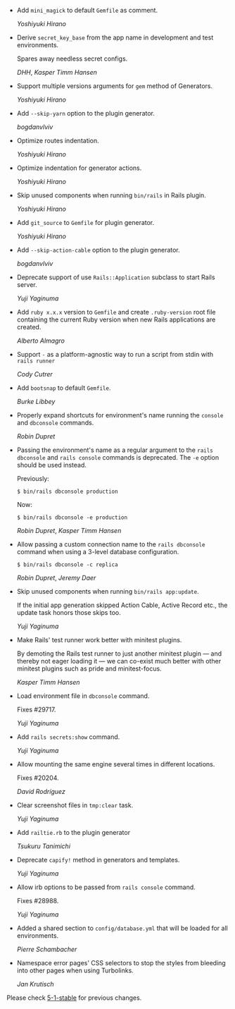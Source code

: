 *   Add `mini_magick` to default `Gemfile` as comment.

    *Yoshiyuki Hirano*

*   Derive `secret_key_base` from the app name in development and test environments.

    Spares away needless secret configs.

    *DHH*, *Kasper Timm Hansen*

*   Support multiple versions arguments for `gem` method of Generators.

    *Yoshiyuki Hirano*

*   Add `--skip-yarn` option to the plugin generator.

    *bogdanvlviv*

*   Optimize routes indentation.

    *Yoshiyuki Hirano*

*   Optimize indentation for generator actions.

    *Yoshiyuki Hirano*

*   Skip unused components when running `bin/rails` in Rails plugin.

    *Yoshiyuki Hirano*

*   Add `git_source` to `Gemfile` for plugin generator.

    *Yoshiyuki Hirano*

*   Add `--skip-action-cable` option to the plugin generator.

    *bogdanvlviv*

*   Deprecate support of use `Rails::Application` subclass to start Rails server.

    *Yuji Yaginuma*

*   Add `ruby x.x.x` version to `Gemfile` and create `.ruby-version`
    root file containing the current Ruby version when new Rails applications are
    created.

    *Alberto Almagro*

*   Support `-` as a platform-agnostic way to run a script from stdin with
    `rails runner`

    *Cody Cutrer*

*   Add `bootsnap` to default `Gemfile`.

    *Burke Libbey*

*   Properly expand shortcuts for environment's name running the `console`
    and `dbconsole` commands.

    *Robin Dupret*

*   Passing the environment's name as a regular argument to the
    `rails dbconsole` and `rails console` commands is deprecated.
    The `-e` option should be used instead.

    Previously:

        $ bin/rails dbconsole production

    Now:

        $ bin/rails dbconsole -e production

    *Robin Dupret*, *Kasper Timm Hansen*

*   Allow passing a custom connection name to the `rails dbconsole`
    command when using a 3-level database configuration.

        $ bin/rails dbconsole -c replica

    *Robin Dupret*, *Jeremy Daer*

*   Skip unused components when running `bin/rails app:update`.

    If the initial app generation skipped Action Cable, Active Record etc.,
    the update task honors those skips too.

    *Yuji Yaginuma*

*   Make Rails' test runner work better with minitest plugins.

    By demoting the Rails test runner to just another minitest plugin —
    and thereby not eager loading it — we can co-exist much better with
    other minitest plugins such as pride and minitest-focus.

    *Kasper Timm Hansen*

*   Load environment file in `dbconsole` command.

    Fixes #29717.

    *Yuji Yaginuma*

*   Add `rails secrets:show` command.

    *Yuji Yaginuma*

*   Allow mounting the same engine several times in different locations.

    Fixes #20204.

    *David Rodríguez*

*   Clear screenshot files in `tmp:clear` task.

    *Yuji Yaginuma*

*   Add `railtie.rb` to the plugin generator

    *Tsukuru Tanimichi*

*   Deprecate `capify!` method in generators and templates.

    *Yuji Yaginuma*

*   Allow irb options to be passed from `rails console` command.

    Fixes #28988.

    *Yuji Yaginuma*

*   Added a shared section to `config/database.yml` that will be loaded for all environments.

    *Pierre Schambacher*

*   Namespace error pages' CSS selectors to stop the styles from bleeding into other pages
    when using Turbolinks.

    *Jan Krutisch*


Please check [5-1-stable](https://github.com/rails/rails/blob/5-1-stable/railties/CHANGELOG.md) for previous changes.
